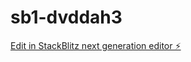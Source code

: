# sb1-dvddah3

[Edit in StackBlitz next generation editor ⚡️](https://stackblitz.com/~/github.com/ArtemZhigarev/sb1-dvddah3)